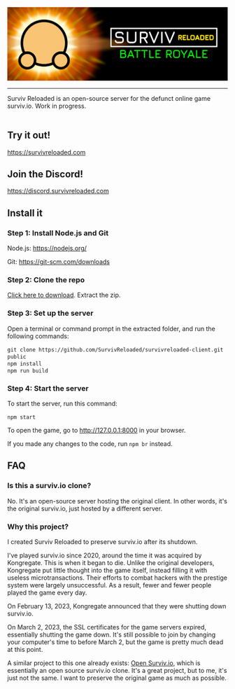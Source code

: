 <img src="logo/banner.png" alt="Surviv Reloaded">
<hr>
Surviv Reloaded is an open-source server for the defunct online game surviv.io. Work in progress.<br><br>

## Try it out!

https://survivreloaded.com

## Join the Discord!

https://discord.survivreloaded.com

## Install it

### Step 1: Install Node.js and Git

Node.js: https://nodejs.org/

Git: https://git-scm.com/downloads


### Step 2: Clone the repo

[Click here to download](https://github.com/SurvivReloaded/survivreloaded-server/archive/refs/heads/main.zip). Extract the zip.


### Step 3: Set up the server

Open a terminal or command prompt in the extracted folder, and run the following commands:

```
git clone https://github.com/SurvivReloaded/survivreloaded-client.git public
npm install
npm run build
```

### Step 4: Start the server

To start the server, run this command:
```
npm start
```

To open the game, go to http://127.0.0.1:8000 in your browser.

If you made any changes to the code, run `npm br` instead.


## FAQ

### Is this a surviv.io clone?
No. It's an open-source server hosting the original client. In other words, it's the original surviv.io, just hosted by a different server.

### Why this project?
I created Surviv Reloaded to preserve surviv.io after its shutdown.

I've played surviv.io since 2020, around the time it was acquired by Kongregate. This is when it began to die. Unlike the original developers, Kongregate put little thought into the game itself, instead filling it with useless microtransactions. Their efforts to combat hackers with the prestige system were largely unsuccessful. As a result, fewer and fewer people played the game every day.

On February 13, 2023, Kongregate announced that they were shutting down surviv.io.

On March 2, 2023, the SSL certificates for the game servers expired, essentially shutting the game down. It's still possible to join by changing your computer's time to before March 2, but the game is pretty much dead at this point.

A similar project to this one already exists: [Open Surviv.io](https://github.com/North-West-Wind/opensurviv-server), which is essentially an open source surviv.io clone. It's a great project, but to me, it's just not the same. I want to preserve the original game as much as possible.

